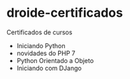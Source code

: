 # droide-certificados
Certificados de cursos


* Iniciando Python
* novidades do PHP 7
* Python Orientado a Objeto
* Iniciando com DJango
